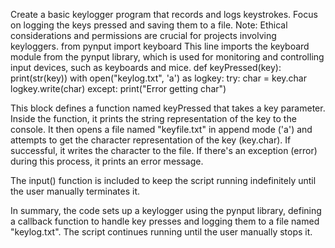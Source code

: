 Create a basic keylogger program that records and logs keystrokes. Focus on logging the keys pressed and saving them to a file. Note: Ethical considerations and permissions are crucial for projects involving keyloggers. from pynput import keyboard This line imports the keyboard module from the pynput library, which is used for monitoring and controlling input devices, such as keyboards and mice. def keyPressed(key): print(str(key)) with open("keylog.txt", 'a') as logkey: try: char = key.char logkey.write(char) except: print("Error getting char")

This block defines a function named keyPressed that takes a key parameter. Inside the function, it prints the string representation of the key to the console. It then opens a file named "keyfile.txt" in append mode ('a') and attempts to get the character representation of the key (key.char). If successful, it writes the character to the file. If there's an exception (error) during this process, it prints an error message.

The input() function is included to keep the script running indefinitely until the user manually terminates it.

In summary, the code sets up a keylogger using the pynput library, defining a callback function to handle key presses and logging them to a file named "keylog.txt". The script continues running until the user manually stops it.
